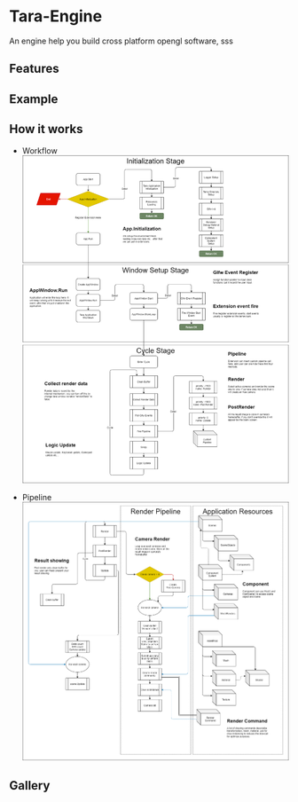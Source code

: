 # Tara-Engine

An engine help you build cross platform opengl software,
sss

## Features

## Example 

## How it works

* Workflow
![Workflow](uml/workflow.png)

* Pipeline
![Pipeline](uml/pipeline.png)

## Gallery